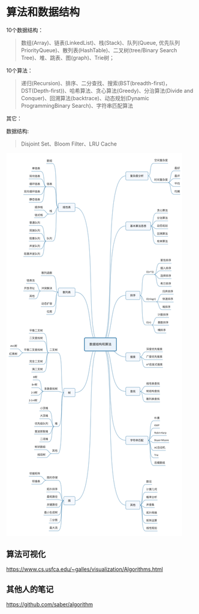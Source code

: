 
# 算法和数据结构

10个数据结构：

>数组(Array)、链表(LinkedList)、栈(Stack)、队列(Queue, 优先队列 PriorityQueue)、散列表(HashTable)、二叉树(tree/Binary Search Tree)、堆、跳表、图(graph)、Trie树；

10个算法：

>递归(Recursion)、排序、二分查找、搜索(BST(breadth-first)，DST(Depth-first))、哈希算法、贪心算法(Greedy)、分治算法(Divide and Conquer)、回溯算法(backtrace)、动态规划(Dynamic ProgrammingBinary Search)、字符串匹配算法

其它：

数据结构:

>Disjoint Set、Bloom Filter、LRU Cache


![algorithm_and_data_structure](./algorithm_and_data_structure/algorithm_and_data_structure.jpg)

## 算法可视化

https://www.cs.usfca.edu/~galles/visualization/Algorithms.html

## 其他人的笔记

https://github.com/saber/algorithm